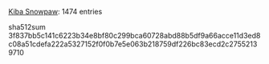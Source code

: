 [Kiba Snowpaw](https://github.com/kibasnowpaw): 1474 entries

sha512sum 3f837bb5c141c6223b34e8bf80c299bca60728abd88b5df9a66acce11d3ed8c08a51cdefa222a5327152f0f0b7e5e063b218759df226bc83ecd2c27552139710
